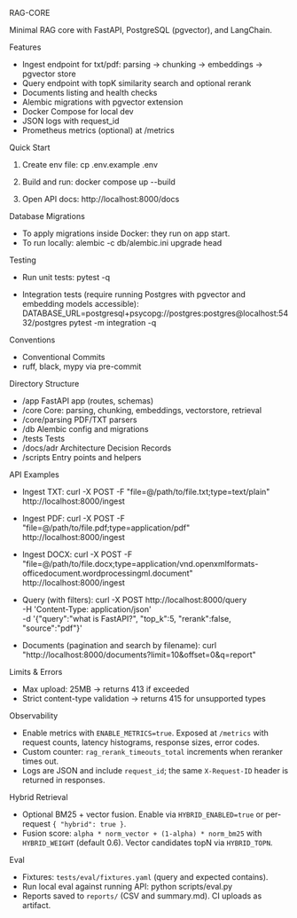 RAG-CORE

Minimal RAG core with FastAPI, PostgreSQL (pgvector), and LangChain.

Features
- Ingest endpoint for txt/pdf: parsing → chunking → embeddings → pgvector store
- Query endpoint with topK similarity search and optional rerank
- Documents listing and health checks
- Alembic migrations with pgvector extension
- Docker Compose for local dev
- JSON logs with request_id
 - Prometheus metrics (optional) at /metrics

Quick Start
1) Create env file:
   cp .env.example .env

2) Build and run:
   docker compose up --build

3) Open API docs:
   http://localhost:8000/docs

Database Migrations
- To apply migrations inside Docker: they run on app start.
- To run locally:
  alembic -c db/alembic.ini upgrade head

Testing
- Run unit tests:
  pytest -q

- Integration tests (require running Postgres with pgvector and embedding models accessible):
  DATABASE_URL=postgresql+psycopg://postgres:postgres@localhost:5432/postgres pytest -m integration -q

Conventions
- Conventional Commits
- ruff, black, mypy via pre-commit

Directory Structure
- /app            FastAPI app (routes, schemas)
- /core           Core: parsing, chunking, embeddings, vectorstore, retrieval
- /core/parsing   PDF/TXT parsers
- /db             Alembic config and migrations
- /tests          Tests
- /docs/adr       Architecture Decision Records
- /scripts        Entry points and helpers

API Examples

- Ingest TXT:
  curl -X POST -F "file=@/path/to/file.txt;type=text/plain" http://localhost:8000/ingest

- Ingest PDF:
  curl -X POST -F "file=@/path/to/file.pdf;type=application/pdf" http://localhost:8000/ingest

- Ingest DOCX:
  curl -X POST -F "file=@/path/to/file.docx;type=application/vnd.openxmlformats-officedocument.wordprocessingml.document" http://localhost:8000/ingest

- Query (with filters):
  curl -X POST http://localhost:8000/query \
    -H 'Content-Type: application/json' \
    -d '{"query":"what is FastAPI?", "top_k":5, "rerank":false, "source":"pdf"}'

- Documents (pagination and search by filename):
  curl "http://localhost:8000/documents?limit=10&offset=0&q=report"

Limits & Errors
- Max upload: 25MB → returns 413 if exceeded
- Strict content-type validation → returns 415 for unsupported types

Observability
- Enable metrics with `ENABLE_METRICS=true`. Exposed at `/metrics` with request counts, latency histograms, response sizes, error codes.
- Custom counter: `rag_rerank_timeouts_total` increments when reranker times out.
- Logs are JSON and include `request_id`; the same `X-Request-ID` header is returned in responses.

Hybrid Retrieval
- Optional BM25 + vector fusion. Enable via `HYBRID_ENABLED=true` or per-request `{ "hybrid": true }`.
- Fusion score: `alpha * norm_vector + (1-alpha) * norm_bm25` with `HYBRID_WEIGHT` (default 0.6). Vector candidates topN via `HYBRID_TOPN`.

Eval
- Fixtures: `tests/eval/fixtures.yaml` (query and expected contains).
- Run local eval against running API:
  python scripts/eval.py
- Reports saved to `reports/` (CSV and summary.md). CI uploads as artifact.
